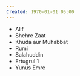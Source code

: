 ```yaml
---
Created: 1970-01-01 05:00
---
```

- Alif
- Shehre Zaat
- Khuda aur Muhabbat
- Rumi
- Salahuddin
- Ertugrul 1
- Yunus Emre
